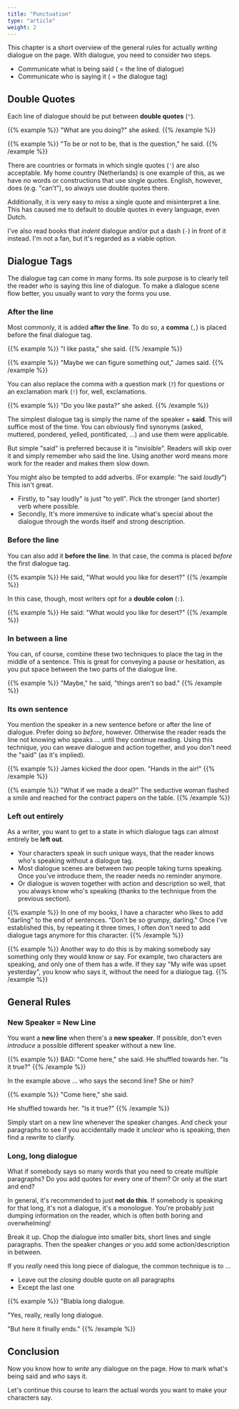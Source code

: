 ```yaml
---
title: "Punctuation"
type: "article"
weight: 2
---
```


This chapter is a short overview of the general rules for actually _writing_ dialogue on the page. With dialogue, you need to consider two steps.

* Communicate what is being said ( = the line of dialogue)
* Communicate who is saying it ( = the dialogue tag)

## Double Quotes

Each line of dialogue should be put between **double quotes** (`"`). 

{{% example %}}
"What are you doing?" she asked.
{{% /example %}}

{{% example %}}
"To be or not to be, that is the question," he said.
{{% /example %}}

There are countries or formats in which single quotes (`'`) are also acceptable. My home country (Netherlands) is one example of this, as we have no words or constructions that use single quotes. English, however, does (e.g. "can't"), so always use double quotes there.

Additionally, it is very easy to _miss_ a single quote and misinterpret a line. This has caused me to default to double quotes in every language, even Dutch.

I've also read books that _indent_ dialogue and/or put a dash (`-`) in front of it instead. I'm not a fan, but it's regarded as a viable option.

## Dialogue Tags

The dialogue tag can come in many forms. Its sole purpose is to clearly tell the reader _who_ is saying this line of dialogue. To make a dialogue scene flow better, you usually want to _vary_ the forms you use.

### After the line

Most commonly, it is added **after the line**. To do so, a **comma** (`,`) is placed before the final dialogue tag.

{{% example %}}
"I like pasta," she said.
{{% /example %}}

{{% example %}}
"Maybe we can figure something out," James said.
{{% /example %}}

You can also replace the comma with a question mark (`?`) for questions or an exclamation mark (`!`) for, well, exclamations.

{{% example %}}
"Do you like pasta?" she asked.
{{% /example %}}

The simplest dialogue tag is simply the name of the speaker + **said**. This will suffice most of the time. You can obviously find synonyms (asked, muttered, pondered, yelled, pontificated, ...) and use them were applicable.

But simple "said" is preferred because it is "invisible". Readers will skip over it and simply remember who said the line. Using another word means more work for the reader and makes them slow down.

You might also be tempted to add adverbs. (For example: "he said _loudly_") This isn't great. 

* Firstly, to "say loudly" is just "to yell". Pick the stronger (and shorter) verb where possible.
* Secondly, It's more immersive to indicate what's special about the dialogue through the words itself and strong description.

### Before the line

You can also add it **before the line**. In that case, the comma is placed _before_ the first dialogue tag.

{{% example %}}
He said, "What would you like for desert?"
{{% /example %}}

In this case, though, most writers opt for a **double colon** (`:`).

{{% example %}}
He said: "What would you like for desert?"
{{% /example %}}

### In between a line

You can, of course, combine these two techniques to place the tag in the middle of a sentence. This is great for conveying a pause or hesitation, as you put space between the two parts of the dialogue line.

{{% example %}}
"Maybe," he said, "things aren't so bad."
{{% /example %}} 

### Its own sentence

You mention the speaker in a new sentence before or after the line of dialogue. Prefer doing so _before_, however. Otherwise the reader reads the line not knowing who speaks ... until they continue reading. Using this technique, you can weave dialogue and action together, and you don't need the "said" (as it's implied).

{{% example %}}
James kicked the door open. "Hands in the air!"
{{% /example %}}

{{% example %}}
"What if we made a deal?" The seductive woman flashed a smile and reached for the contract papers on the table.
{{% /example %}}

### Left out entirely

As a writer, you want to get to a state in which dialogue tags can almost entirely be **left out**.

* Your characters speak in such unique ways, that the reader knows who's speaking without a dialogue tag.
* Most dialogue scenes are between _two_ people taking turns speaking. Once you've introduce them, the reader needs no reminder anymore.
* Or dialogue is woven together with action and description so well, that you always know who's speaking (thanks to the technique from the previous section).

{{% example %}}
In one of my books, I have a character who likes to add "darling" to the end of sentences. "Don't be so grumpy, darling." Once I've established this, by repeating it three times, I often don't need to add dialogue tags anymore for this character.
{{% /example %}}

{{% example %}}
Another way to do this is by making somebody say something only they would know or say. For example, two characters are speaking, and only one of them has a wife. If they say "My wife was upset yesterday", you know who says it, without the need for a dialogue tag.
{{% /example %}}

## General Rules

### New Speaker = New Line

You want a **new line** when there's a **new speaker**. If possible, don't even _introduce_ a possible different speaker without a new line.

{{% example %}}
BAD: "Come here," she said. He shuffled towards her. "Is it true?"
{{% /example %}}

In the example above ... who says the second line? She or him?

{{% example %}}
"Come here," she said.

He shuffled towards her. "Is it true?"
{{% /example %}}

Simply start on a new line whenever the speaker changes. And check your paragraphs to see if you accidentally made it _unclear_ who is speaking, then find a rewrite to clarify.

### Long, long dialogue

What if somebody says so many words that you need to create multiple paragraphs? Do you add quotes for every one of them? Or only at the start and end?

In general, it's recommended to just **not do this**. If somebody is speaking for that long, it's not a dialogue, it's a monologue. You're probably just dumping information on the reader, which is often both boring and overwhelming!

Break it up. Chop the dialogue into smaller bits, short lines and single paragraphs. Then the speaker changes _or_ you add some action/description in between.

If you _really_ need this long piece of dialogue, the common technique is to ...

* Leave out the _closing_ double quote on all paragraphs
* Except the last one

{{% example %}}
"Blabla long dialogue.

"Yes, really, really long dialogue.

"But here it finally ends."
{{% /example %}}

## Conclusion

Now you know how to _write_ any dialogue on the page. How to mark what's being said and _who_ says it.

Let's continue this course to learn the actual words you want to make your characters say.